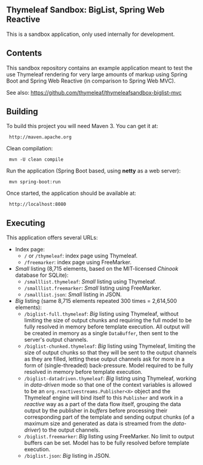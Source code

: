 
 Thymeleaf Sandbox: BigList, Spring Web Reactive
------------------------------------------------
 
 This is a sandbox application, only used internally for development.

     
## Contents

 This sandbox repository contains an example application meant to test the use Thymeleaf rendering
 for very large amounts of markup using Spring Boot and Spring Web Reactive (in comparison to Spring Web MVC).

 See also: https://github.com/thymeleaf/thymeleafsandbox-biglist-mvc


## Building

 To build this project you will need Maven 3. You can get it at:
 
     http://maven.apache.org

 Clean compilation:
 
     mvn -U clean compile
     
 Run the application (Spring Boot based, using **netty** as a web server):
 
     mvn spring-boot:run

 Once started, the application should be available at:
 
     http://localhost:8080
     
## Executing

 This application offers several URLs:
 
   * Index page:
     * `/` or `/thymeleaf`: index page using Thymeleaf.
     * `/freemarker`: index page using FreeMarker.
   * *Small* listing (8,715 elements, based on the MIT-licensed *Chinook* database for SQLite):
     * `/smalllist.thymeleaf`: *Small* listing using Thymeleaf.
     * `/smalllist.freemarker`: *Small* listing using FreeMarker.
     * `/smalllist.json`: *Small* listing in JSON.
   * *Big* listing (same 8,715 elements repeated 300 times = 2,614,500 elements):
     * `/biglist-full.thymeleaf`: *Big* listing using Thymeleaf, without limiting the size of output chunks and
       requiring the full model to be fully resolved in memory before template execution. All output will be created
       in memory as a single `DataBuffer`, then sent to the server's output channels.
     * `/biglist-chunked.thymeleaf`: *Big* listing using Thymeleaf, limiting the size of output chunks so that
       they will be sent to the output channels as they are filled, letting these output channels ask for more
       in a form of (single-threaded) back-pressure. Model required to be fully resolved in memory
       before template execution.
     * `/biglist-datadriven.thymeleaf`: *Big* listing using Thymeleaf, working in *data-driven* mode so that one
       of the context variables is allowed to be an `org.reactivestreams.Publisher<X>` object and the Thymeleaf engine will
       bind itself to this `Publisher` and work in a *reactive* way as a part of the data flow itself, grouping the
       data output by the publisher in *buffers* before processing their corresponding part of the template and sending
       output chunks (of a maximum size and generated as data is streamed from the *data-driver*) to the output channels.
     * `/biglist.freemarker`: *Big* listing using FreeMarker. No limit to output buffers can be set. Model has to
       be fully resolved before template execution.
     * `/biglist.json`: *Big* listing in JSON.

 
 
 